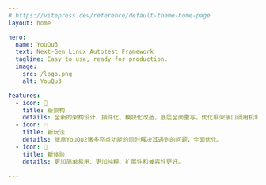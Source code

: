 ```yaml
---
# https://vitepress.dev/reference/default-theme-home-page
layout: home

hero:
  name: YouQu3
  text: Next-Gen Linux Autotest Framework
  tagline: Easy to use, ready for production.
  image:
    src: /logo.png
    alt: YouQu3

features:
  - icon: 💪
    title: 新架构
    details: 全新的架构设计，插件化、模块化改造，底层全面重写，优化框架接口调用机制。
  - icon: 💥
    title: 新玩法
    details: 继承YouQu2诸多亮点功能的同时解决其遇到的问题，全面优化。
  - icon: 🛀
    title: 新体验
    details: 更加简单易用、更加纯粹、扩展性和兼容性更好。

---
```


<script setup>
import {
  VPTeamPage,
  VPTeamPageTitle,
  VPTeamMembers
} from 'vitepress/theme'

const members = [
  {
    avatar: 'https://www.github.com/mikigo.png',
    name: 'mikigo',
    title: 'Creator',
    org: 'YouQu3',
    orgLink: 'https://github.com/funny-dream/youqu3',
    links: [
      { icon: 'github', link: 'https://github.com/mikigo' },
      { icon: 'x', link: 'https://twitter.com/mikigo_' },
    ]
  },
  {
    avatar: 'https://www.github.com/DarkLii.png',
    name: 'DarkLii',
    title: 'Developer',
    links: [
      { icon: 'github', link: 'https://github.com/DarkLii' },
    ]
  },
]

</script>


<VPTeamPage>
  <VPTeamPageTitle>
    <template #title>
      Contributors
    </template>
  </VPTeamPageTitle>
  <VPTeamMembers
    size="small"
    :members="members"
  />
</VPTeamPage>
